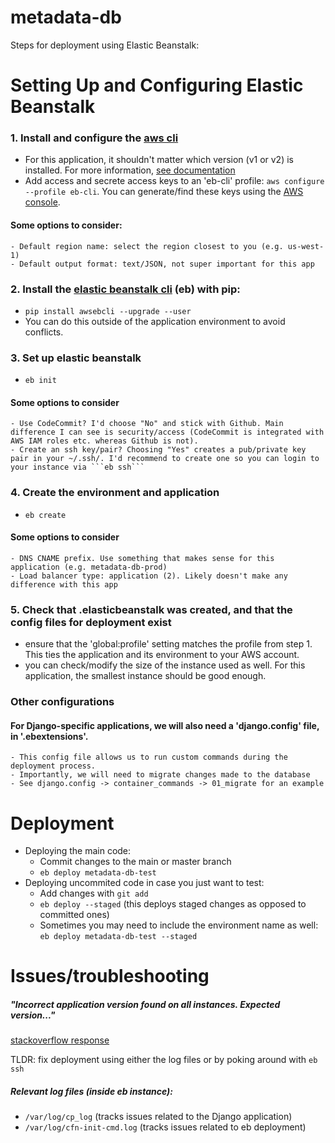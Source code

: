 # metadata-db

Steps for deployment using Elastic Beanstalk:

# Setting Up and Configuring Elastic Beanstalk
### 1. Install and configure the [aws cli](https://docs.aws.amazon.com/cli/latest/userguide/getting-started-install.html)
- For this application, it shouldn't matter which version (v1 or v2) is installed. For more information, [see documentation](https://docs.aws.amazon.com/cli/latest/userguide/cliv2-migration-changes.html)
- Add access and secrete access keys to an 'eb-cli' profile: ```aws configure --profile eb-cli```. You can generate/find these keys using the [AWS console](https://console.aws.amazon.com/iam/home?region=us-west-1#security_credential).
#### Some options to consider: 
    - Default region name: select the region closest to you (e.g. us-west-1)
    - Default output format: text/JSON, not super important for this app
### 2. Install the [elastic beanstalk cli](https://docs.aws.amazon.com/elasticbeanstalk/latest/dg/eb-cli3-install-advanced.html) (eb) with pip: 
- ```pip install awsebcli --upgrade --user```
- You can do this outside of the application environment to avoid conflicts.
### 3. Set up elastic beanstalk
- ```eb init```
#### Some options to consider
    - Use CodeCommit? I'd choose "No" and stick with Github. Main difference I can see is security/access (CodeCommit is integrated with AWS IAM roles etc. whereas Github is not). 
    - Create an ssh key/pair? Choosing "Yes" creates a pub/private key pair in your ~/.ssh/. I'd recommend to create one so you can login to your instance via ```eb ssh```
### 4. Create the environment and application
- ```eb create```
#### Some options to consider
    - DNS CNAME prefix. Use something that makes sense for this application (e.g. metadata-db-prod)
    - Load balancer type: application (2). Likely doesn't make any difference with this app
### 5. Check that .elasticbeanstalk was created, and that the config files for deployment exist
- ensure that the 'global:profile' setting matches the profile from step 1. This ties the application and its environment to your AWS account.
- you can check/modify the size of the instance used as well. For this application, the smallest instance should be good enough.

### Other configurations
#### For Django-specific applications, we will also need a 'django.config' file, in '.ebextensions'. 
    - This config file allows us to run custom commands during the deployment process. 
    - Importantly, we will need to migrate changes made to the database
    - See django.config -> container_commands -> 01_migrate for an example
    
# Deployment
- Deploying the main code:
    - Commit changes to the main or master branch
    - ```eb deploy metadata-db-test```
- Deploying uncommited code in case you just want to test:
    - Add changes with ```git add```
    - ```eb deploy --staged``` (this deploys staged changes as opposed to committed ones)
    - Sometimes you may need to include the environment name as well: ```eb deploy metadata-db-test --staged```
# Issues/troubleshooting
##### "Incorrect application version found on all instances. Expected version..." 
[stackoverflow response](https://stackoverflow.com/questions/37104699/aws-eb-error-incorrect-application-version-found-on-all-instances)

TLDR: fix deployment using either the log files or by poking around with ```eb ssh```
##### Relevant log files (inside eb instance):
- ```/var/log/cp_log``` (tracks issues related to the Django application)
- ```/var/log/cfn-init-cmd.log``` (tracks issues related to eb deployment)